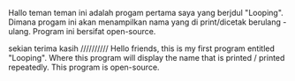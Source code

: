 Hallo teman teman ini adalah progam pertama saya yang berjdul "Looping". Dimana progam ini akan menampilkan nama yang di print/dicetak berulang - ulang. Program ini bersifat open-source. 

sekian terima kasih
//////////
Hello friends, this is my first program entitled "Looping". Where this program will display the name that is printed / printed repeatedly. This program is open-source.


